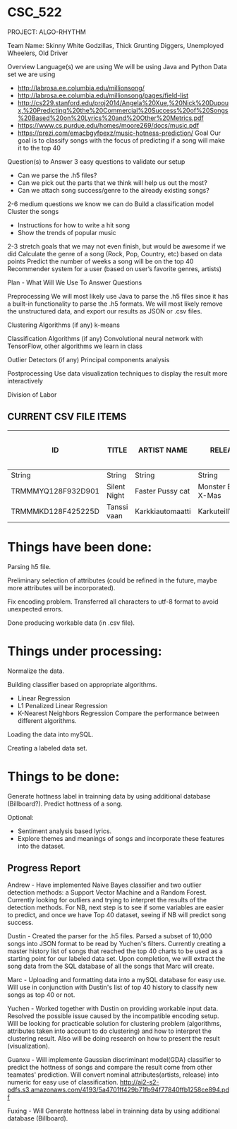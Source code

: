 # CSC_522

PROJECT: ALGO-RHYTHM

Team Name: Skinny White Godzillas, Thick Grunting Diggers, Unemployed Wheelers, Old Driver

Overview
Language(s) we are using 
We will be using Java and Python
Data set we are using
* http://labrosa.ee.columbia.edu/millionsong/
* http://labrosa.ee.columbia.edu/millionsong/pages/field-list
* http://cs229.stanford.edu/proj2014/Angela%20Xue,%20Nick%20Dupoux,%20Predicting%20the%20Commercial%20Success%20of%20Songs%20Based%20on%20Lyrics%20and%20Other%20Metrics.pdf
* https://www.cs.purdue.edu/homes/moore269/docs/music.pdf
* https://prezi.com/emacbgyfpexz/music-hotness-prediction/
Goal
Our goal is to classify songs with the focus of predicting if a song will make it to the top 40

Question(s) to Answer
3 easy questions to validate our setup
- 	Can we parse the .h5 files?
- 	Can we pick out the parts that we think will help us out the most?
- 	Can we attach song success/genre to the already existing songs?

2-6 medium questions we know we can do
Build a classification model
Cluster the songs
-	Instructions for how to write a hit song
- 	Show the trends of popular music

2-3 stretch goals that we may not even finish, but would be awesome if we did
Calculate the genre of a song (Rock, Pop, Country, etc) based on data points
Predict the number of weeks a song will be on the top 40
Recommender system for a user (based on user’s favorite genres, artists)



Plan - What Will We Use To Answer Questions

Preprocessing
We will most likely use Java to parse the .h5 files since it has a built-in functionality to parse the .h5 formats.  We will most likely remove the unstructured data, and export our results as JSON or .csv files.

Clustering Algorithms (if any)
k-means

Classification Algorithms (if any)
Convolutional neural network with TensorFlow, other algorithms we learn in class

Outlier Detectors (if any)
Principal components analysis

Postprocessing
Use data visualization techniques to display the result more interactively



Division of Labor


## CURRENT CSV FILE ITEMS ##

| ID | TITLE | ARTIST NAME | RELEASE | YEAR | KEY | KEY CONFIDENCE | TIME SIGNATURE | TIME SIGNATURE CONFIDENCE | MODE | MODE CONFIDENCE | END OF FADE IN | START OF FADE OUT | ENERGY | DURATION |  DANCEABILITY | SONG HOTTNESS | TEMPO | LOUDNESS | TOP 100? | 
| ------------- | ------------- | ------------- |------------- |------------- |------------- |------------- |------------- |------------- |------------- |------------- |------------- |------------- |------------- |------------- |------------- |------------- |------------- |------------- |------------- |
| String              | String        | String           | String                | String | Int | Float | Int | Float | Int | Float | Float | Float | Float | Float | Float | Float | Float | Float | Bool |
| TRMMMYQ128F932D901  | Silent Night  | Faster Pussy cat | Monster Ballads X-Mas | 2003   | 10  | 0.777 | 4 | 0.94 | 0 | 0.688 | 2.049 | 236.635 | 0.0 | 252.05506 | 0.0 | 0.5428987432910862| 87.002 | -4.829 | 0 |
| TRMMMKD128F425225D  | Tanssi vaan   | Karkkiautomaatti |  Karkuteill\u00e4     | 1995   | 9   | 0.808 | 1 | 0.0 | 1 | 0.355 | 0.258 | 148.66 | 0.0 | 156.55138 | 0.0 | 0.2998774882739778| 150.778 | -10.555| 0 |

# Things have been done:

Parsing h5 file.

Preliminary selection of attributes (could be refined in the future, maybe more attributes will be incorporated).

Fix encoding problem. Transferred all characters to utf-8 format to avoid unexpected errors.

Done producing workable data (in .csv file).

# Things under processing:

Normalize the data.

Building classifier based on appropriate algorithms.
- 	Linear Regression
- 	L1 Penalized Linear Regression
- 	K-Nearest Neighbors Regression
Compare the performance between different algorithms.

Loading the data into mySQL.

Creating a labeled data set.

# Things to be done:

Generate hottness label in trainning data by using additional database (Billboard?).
Predict hottness of a song.

Optional: 
- 	Sentiment analysis based lyrics. 
- 	Explore themes and meanings of songs and incorporate these features into the dataset.


## Progress Report ##
Andrew - Have implemented Naive Bayes classifier and two outlier detection methods: a Support Vector Machine and a Random Forest.  Currently looking for outliers and trying to interpret the results of the detection methods.  For NB, next step is to see if some variables are easier to predict, and once we have Top 40 dataset, seeing if NB will predict song success.

Dustin - Created the parser for the .h5 files.  Parsed a subset of 10,000 songs into JSON format to be read by Yuchen's filters.  Currently creating a master history list of songs that reached the top 40 charts to be used as a starting point for our labeled data set.  Upon completion, we will extract the song data from the SQL database of all the songs that Marc will create.

Marc - Uploading and formatting data into a mySQL database for easy use. Will use in conjunction with Dustin's list of top 40 history to classify new songs as top 40 or not.

Yuchen - Worked together with Dustin on providing workable input data. Resolved the possible issue caused by the incompatible encoding setup. Will be looking for practicable solution for clustering problem (algorithms, attributes taken into account to do clustering) and how to interpret the clustering result. Also will be doing research on how to present the result (visualization).

Guanxu - Will implemente Gaussian discriminant model(GDA) classifier to predict the hottness of songs and compare the result come from other teamates' prediction. Will convert nominal attributes(artists, release) into numeric for easy use of classification.
http://ai2-s2-pdfs.s3.amazonaws.com/4193/5a4701ff429b71fb94f77840ffb1258ce894.pdf

Fuxing - Will Generate hottness label in trainning data by using additional database (Billboard).
